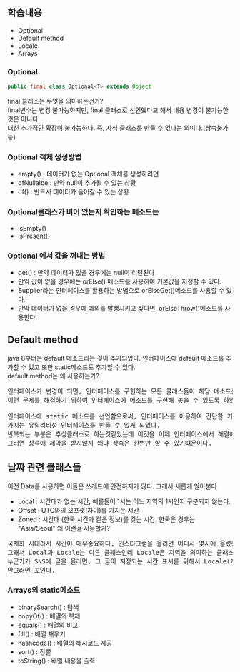 ## 학습내용
- Optional
- Default method
- Locale
- Arrays

### Optional
```java
public final class Optional<T> extends Object
```
final 클래스는 무엇을 의미하는건가? <br>
final변수는 변경 불가능하지만, final 클래스로 선언했다고 해서 내용 변경이 불가능한 것은 아니다. <br>
대신 추가적인 확장이 불가능하다. 즉, 자식 클래스를 만들 수 없다는 의미다.(상속불가능) <br>

### Optional 객체 생성방법
- empty() : 데이터가 없는 Optional 객체를 생성하려면 
- ofNullalbe : 만약 null이 추가될 수 있는 상황
- of() : 반드시 데이터가 들어갈 수 있는 상황
### Optional클래스가 비어 있는지 확인하는 메소드는
- isEmpty()
- isPresent()

### Optional 에서 값을 꺼내는 방법
- get() : 만약 데이터가 없을 경우에는 null이 리턴된다
- 만약 값이 없을 경우에는 orElse() 메소드를 사용하여 기본값을 지정할 수 있다.
- Supplier<T>라는 인터페이스를 활용하는 방법으로 orElseGet()메소드를 사용할 수 있다.
- 만약 데이터가 없을 경우에 예외를 발생시키고 싶다면, orElseThrow()메소드를 사용한다.
    
## Default method
java 8부터는 default 메소드라는 것이 추가되었다. 인터페이스에 default 메소드를 추가할 수 있고 또한 static메소드도 추가할 수 있다. <br>
default method는 왜 사용하는가?  <br>
<pre>
인터페이스가 변경이 되면, 인터페이스를 구현하는 모든 클래스들이 해당 메소드를 구현해야 하는 문제가 있다. 
이런 문제를 해결하기 위하여 인터페이스에 메소드를 구현해 놓을 수 있도록 하였다.

인터페이스에 static 메소드를 선언함으로써, 인터페이스를 이용하여 간단한 기능을 
가지는 유틸리티성 인터페이스를 만들 수 있게 되었다. 
반복되는 부분은 추상클래스로 하는것같았는데 이것을 이제 인터페이스에서 해결해줌으로써 더 편해진것같다.
그러면 상속에 제약을 받지않지 왜냐 상속은 한번만 할 수 있기떄문이다.
</pre>


## 날짜 관련 클래스들
이전 Data를 사용하면 이들은 쓰레드에 안전하지가 않다. 그래서 새롭게 알아본다 <br>
- Local : 시간대가 없는 시간, 예를들어 1시는 어느 지역의 1시인지 구분되지 않는다.
- Offset : UTC와의 오프셋(차이)를 가지는 시간
- Zoned : 시간대 (한국 시간과 같은 정보)를 갖는 시간, 한국은 경우는 "Asia/Seoul"
왜 이런걸 사용할가?
<pre>
국제화 시대라서 시간이 매우중요하다. 인스타그램을 올리면 어디서 몇시에 올렸는지가 중요하다.
그래서 Local과 Locale는 다른 클래스인데 Locale은 지역을 의미하는 클래스이며, Local는 시간을 이야기하는 것이다. 그래서
누군가가 SNS에 글을 올리면, 그 글이 저장되는 시간 표시를 위해서 Locale(지역)정보와 함꼐 저장되어야 한다.
안그러면 꼬인다. 
</pre>
  
### Arrays의 static메소드
- binarySearch() : 탐색
- copyOf() : 배열의 복제
- equals() : 배열의 비교  
- fill() : 배열 채우기
- hashcode() : 배열의 해시코드 제공
- sort() : 정렬
- toString() : 배열 내용을 출력
